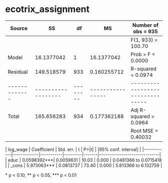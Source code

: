 # ecotrix_assignment

| Source      |       SS         |   df   |       MS       | Number of obs   = 935          |
|-------------|------------------|--------|----------------|--------------------------------|
|             |                  |        |                | F(1, 933)       = 100.70       |
| Model       |  16.1377042      |    1   |  16.1377042    | Prob > F        = 0.0000       |
| Residual    |  149.518579      |  933   |  0.160255712   | R-squared       = 0.0974       |
|-------------|------------------|--------|----------------|--------------------------------|
| Total       |  165.656283      |  934   |  0.177362188   | Adj R-squared   = 0.0964       |
|             |                  |        |                | Root MSE        = 0.40032      |

| log_wage   | Coefficient | Std. err. |    t    | P>|t|  | [95% conf. interval]        |
|------------|-------------|-----------|---------|-------|------------------------------|
| educ       | 0.0598392***| 0.0059631 | 10.03   | 0.000 | 0.0481366   to 0.0715418     |
| _cons      | 5.973063*** | 0.0813737 | 73.40   | 0.000 | 5.813366    to 6.132759      |

\* p < 0.10, ** p < 0.05, *** p < 0.01
